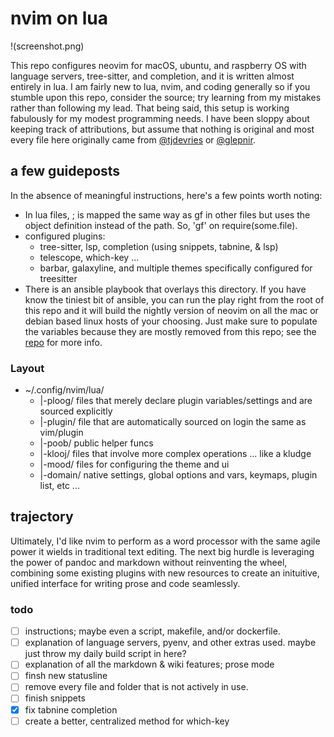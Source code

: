 # nvim on lua
!(screenshot.png)

This repo configures neovim for macOS, ubuntu, and raspberry OS with language servers, tree-sitter, and completion, and it is written almost entirely in lua. I am fairly new to lua, nvim, and coding generally so if you stumble upon this repo, consider the source; try learning from my mistakes rather than following my lead. That being said, this setup is working fabulously for my modest programming needs. I have been sloppy about keeping track of attributions, but assume that nothing is original and most every file here originally came from [@tjdevries](https://github.com/tjdevries) or [@glepnir](https://github.com/glepnir).

## a few guideposts

In the absence of meaningful instructions, here's a few points worth noting:

- In lua files, <localleader>; is mapped the same way as gf in other files but uses the object definition instead of the path. So, 'gf' on require(some.file).
- configured plugins:
  - tree-sitter, lsp, completion (using snippets, tabnine, & lsp)
  - telescope, which-key ...
  - barbar, galaxyline, and multiple themes specifically configured for treesitter
- There is an ansible playbook that overlays this directory. If you have know the tiniest bit of ansible, you can run the play right from the root of this repo and it will build the nightly version of neovim on all the mac or debian based linux hosts of your choosing. Just make sure to populate the variables because they are mostly removed from this repo; see the [repo](https://klooj.github.io/nvim_build/) for more info.

### Layout

* ~/.config/nvim/lua/
  * |-ploog/  files that merely declare plugin variables/settings and are sourced explicitly
  * |-plugin/ file that are automatically sourced on login the same as vim/plugin
  * |-poob/   public helper funcs
  * |-klooj/  files that involve more complex operations ... like a kludge  
  * |-mood/   files for configuring the theme and ui  
  * |-domain/ native settings, global options and vars, keymaps, plugin list, etc ...  


## trajectory

Ultimately, I'd like nvim to perform as a word processor with the same agile power it wields in traditional text editing. The next big hurdle is leveraging the power of pandoc and markdown without reinventing the wheel, combining some existing plugins with new resources to create an inituitive, unified interface for writing prose and code seamlessly.

### todo

- [ ] instructions; maybe even a script, makefile, and/or dockerfile.
- [ ] explanation of language servers, pyenv, and other extras used. maybe just throw my daily build script in here?
- [ ] explanation of all the markdown & wiki features; prose mode
- [ ] finsh new statusline
- [ ] remove every file and folder that is not actively in use.
- [ ] finish snippets
- [x] fix tabnine completion
- [ ] create a better, centralized method for which-key
